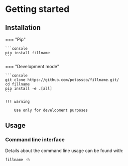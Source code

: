 # Getting started

## Installation

=== "Pip"

````
```console
pip install fillname
```
````

=== "Development mode"

````
```console
git clone https://github.com/potassco/fillname.git/
cd fillname
pip install -e .[all]
```

!!! warning

    Use only for development purposes
````

## Usage

### Command line interface

Details about the command line usage can be found with:

```console
fillname -h
```

